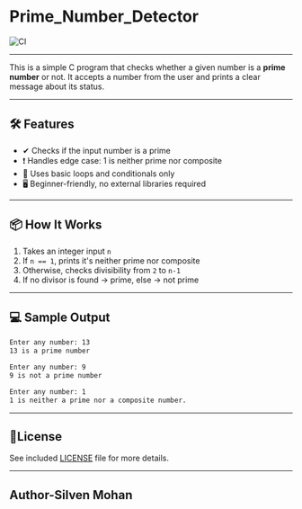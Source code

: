 # Prime_Number_Detector

![CI](https://github.com/silven-mohan/Prime_Number_Detector/actions/workflows/.github/workflows/main.yml/badge.svg)

-----

This is a simple C program that checks whether a given number is a **prime number** or not. It accepts a number from the user and prints a clear message about its status.

---

## 🛠 Features

- ✔ Checks if the input number is a prime
- ❗ Handles edge case: 1 is neither prime nor composite
- 📘 Uses basic loops and conditionals only
- 🖥 Beginner-friendly, no external libraries required

---

## 📦 How It Works

1. Takes an integer input `n`
2. If `n == 1`, prints it's neither prime nor composite
3. Otherwise, checks divisibility from `2` to `n-1`
4. If no divisor is found → prime, else → not prime

---

## 💻 Sample Output

```txt
Enter any number: 13
13 is a prime number

Enter any number: 9
9 is not a prime number

Enter any number: 1
1 is neither a prime nor a composite number.
```

---

## 📃License

  See included [LICENSE](./LICENSE) file for more details.

---

## Author-Silven Mohan
